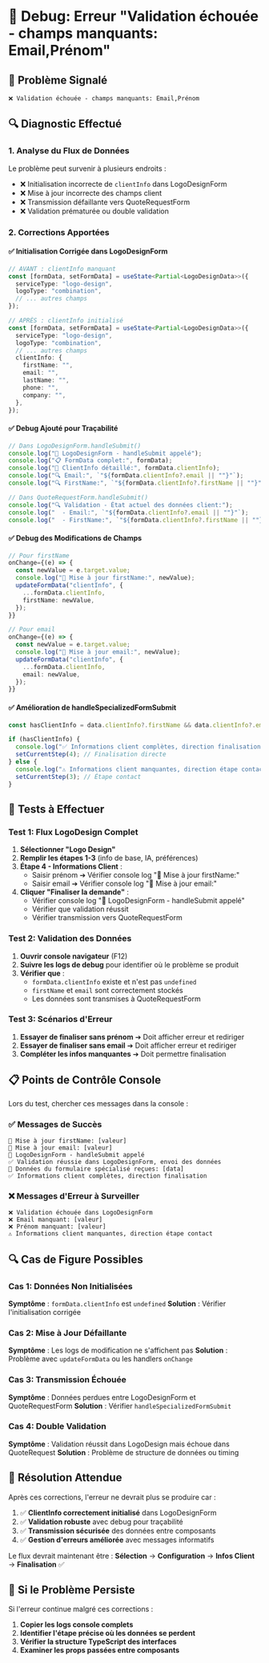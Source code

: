 # 🔧 Debug: Erreur "Validation échouée - champs manquants: Email,Prénom"

## 🎯 Problème Signalé

```
❌ Validation échouée - champs manquants: Email,Prénom
```

## 🔍 Diagnostic Effectué

### 1. **Analyse du Flux de Données**

Le problème peut survenir à plusieurs endroits :

- ❌ Initialisation incorrecte de `clientInfo` dans LogoDesignForm
- ❌ Mise à jour incorrecte des champs client
- ❌ Transmission défaillante vers QuoteRequestForm
- ❌ Validation prématurée ou double validation

### 2. **Corrections Apportées**

#### ✅ **Initialisation Corrigée dans LogoDesignForm**

```typescript
// AVANT : clientInfo manquant
const [formData, setFormData] = useState<Partial<LogoDesignData>>({
  serviceType: "logo-design",
  logoType: "combination",
  // ... autres champs
});

// APRÈS : clientInfo initialisé
const [formData, setFormData] = useState<Partial<LogoDesignData>>({
  serviceType: "logo-design",
  logoType: "combination",
  // ... autres champs
  clientInfo: {
    firstName: "",
    email: "",
    lastName: "",
    phone: "",
    company: "",
  },
});
```

#### ✅ **Debug Ajouté pour Traçabilité**

```typescript
// Dans LogoDesignForm.handleSubmit()
console.log("🚀 LogoDesignForm - handleSubmit appelé");
console.log("📋 FormData complet:", formData);
console.log("👤 ClientInfo détaillé:", formData.clientInfo);
console.log("🔍 Email:", `"${formData.clientInfo?.email || ""}"`);
console.log("🔍 FirstName:", `"${formData.clientInfo?.firstName || ""}"`);

// Dans QuoteRequestForm.handleSubmit()
console.log("🔍 Validation - État actuel des données client:");
console.log("  - Email:", `"${formData.clientInfo?.email || ""}"`);
console.log("  - FirstName:", `"${formData.clientInfo?.firstName || ""}"`);
```

#### ✅ **Debug des Modifications de Champs**

```typescript
// Pour firstName
onChange={(e) => {
  const newValue = e.target.value;
  console.log("📝 Mise à jour firstName:", newValue);
  updateFormData("clientInfo", {
    ...formData.clientInfo,
    firstName: newValue,
  });
}}

// Pour email
onChange={(e) => {
  const newValue = e.target.value;
  console.log("📧 Mise à jour email:", newValue);
  updateFormData("clientInfo", {
    ...formData.clientInfo,
    email: newValue,
  });
}}
```

#### ✅ **Amélioration de handleSpecializedFormSubmit**

```typescript
const hasClientInfo = data.clientInfo?.firstName && data.clientInfo?.email;

if (hasClientInfo) {
  console.log("✅ Informations client complètes, direction finalisation");
  setCurrentStep(4); // Finalisation directe
} else {
  console.log("⚠️ Informations client manquantes, direction étape contact");
  setCurrentStep(3); // Étape contact
}
```

## 🧪 Tests à Effectuer

### Test 1: Flux LogoDesign Complet

1. **Sélectionner "Logo Design"**
2. **Remplir les étapes 1-3** (info de base, IA, préférences)
3. **Étape 4 - Informations Client** :
   - Saisir prénom ➔ Vérifier console log "📝 Mise à jour firstName:"
   - Saisir email ➔ Vérifier console log "📧 Mise à jour email:"
4. **Cliquer "Finaliser la demande"** :
   - Vérifier console log "🚀 LogoDesignForm - handleSubmit appelé"
   - Vérifier que validation réussit
   - Vérifier transmission vers QuoteRequestForm

### Test 2: Validation des Données

1. **Ouvrir console navigateur** (F12)
2. **Suivre les logs de debug** pour identifier où le problème se produit
3. **Vérifier que** :
   - `formData.clientInfo` existe et n'est pas `undefined`
   - `firstName` et `email` sont correctement stockés
   - Les données sont transmises à QuoteRequestForm

### Test 3: Scénarios d'Erreur

1. **Essayer de finaliser sans prénom** ➔ Doit afficher erreur et rediriger
2. **Essayer de finaliser sans email** ➔ Doit afficher erreur et rediriger
3. **Compléter les infos manquantes** ➔ Doit permettre finalisation

## 📋 Points de Contrôle Console

Lors du test, chercher ces messages dans la console :

### ✅ Messages de Succès

```
📝 Mise à jour firstName: [valeur]
📧 Mise à jour email: [valeur]
🚀 LogoDesignForm - handleSubmit appelé
✅ Validation réussie dans LogoDesignForm, envoi des données
🎯 Données du formulaire spécialisé reçues: [data]
✅ Informations client complètes, direction finalisation
```

### ❌ Messages d'Erreur à Surveiller

```
❌ Validation échouée dans LogoDesignForm
❌ Email manquant: [valeur]
❌ Prénom manquant: [valeur]
⚠️ Informations client manquantes, direction étape contact
```

## 🔍 Cas de Figure Possibles

### Cas 1: Données Non Initialisées

**Symptôme** : `formData.clientInfo` est `undefined`
**Solution** : Vérifier l'initialisation corrigée

### Cas 2: Mise à Jour Défaillante

**Symptôme** : Les logs de modification ne s'affichent pas
**Solution** : Problème avec `updateFormData` ou les handlers `onChange`

### Cas 3: Transmission Échouée

**Symptôme** : Données perdues entre LogoDesignForm et QuoteRequestForm
**Solution** : Vérifier `handleSpecializedFormSubmit`

### Cas 4: Double Validation

**Symptôme** : Validation réussit dans LogoDesign mais échoue dans QuoteRequest
**Solution** : Problème de structure de données ou timing

## 🎯 Résolution Attendue

Après ces corrections, l'erreur ne devrait plus se produire car :

1. ✅ **ClientInfo correctement initialisé** dans LogoDesignForm
2. ✅ **Validation robuste** avec debug pour traçabilité
3. ✅ **Transmission sécurisée** des données entre composants
4. ✅ **Gestion d'erreurs améliorée** avec messages informatifs

Le flux devrait maintenant être :
**Sélection** → **Configuration** → **Infos Client** → **Finalisation** ✅

## 🚨 Si le Problème Persiste

Si l'erreur continue malgré ces corrections :

1. **Copier les logs console complets**
2. **Identifier l'étape précise où les données se perdent**
3. **Vérifier la structure TypeScript des interfaces**
4. **Examiner les props passées entre composants**
